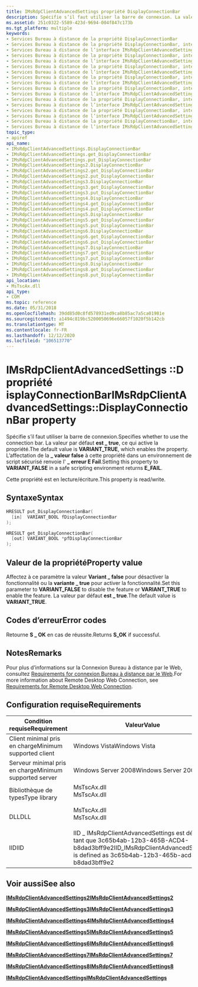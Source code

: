 ```yaml
---
title: IMsRdpClientAdvancedSettings propriété DisplayConnectionBar
description: Spécifie s’il faut utiliser la barre de connexion. La valeur par défaut est \_ true, ce qui active la propriété.
ms.assetid: 251c0322-5589-423d-9694-004f847c173b
ms.tgt_platform: multiple
keywords:
- Services Bureau à distance de la propriété DisplayConnectionBar
- Services Bureau à distance de la propriété DisplayConnectionBar, interface IMsRdpClientAdvancedSettings
- Services Bureau à distance de l’interface IMsRdpClientAdvancedSettings, propriété DisplayConnectionBar
- Services Bureau à distance de la propriété DisplayConnectionBar, interface IMsRdpClientAdvancedSettings2
- Services Bureau à distance de l’interface IMsRdpClientAdvancedSettings2, propriété DisplayConnectionBar
- Services Bureau à distance de la propriété DisplayConnectionBar, interface IMsRdpClientAdvancedSettings3
- Services Bureau à distance de l’interface IMsRdpClientAdvancedSettings3, propriété DisplayConnectionBar
- Services Bureau à distance de la propriété DisplayConnectionBar, interface IMsRdpClientAdvancedSettings4
- Services Bureau à distance de l’interface IMsRdpClientAdvancedSettings4, propriété DisplayConnectionBar
- Services Bureau à distance de la propriété DisplayConnectionBar, interface IMsRdpClientAdvancedSettings5
- Services Bureau à distance de l’interface IMsRdpClientAdvancedSettings5, propriété DisplayConnectionBar
- Services Bureau à distance de la propriété DisplayConnectionBar, interface IMsRdpClientAdvancedSettings6
- Services Bureau à distance de l’interface IMsRdpClientAdvancedSettings6, propriété DisplayConnectionBar
- Services Bureau à distance de la propriété DisplayConnectionBar, interface IMsRdpClientAdvancedSettings7
- Services Bureau à distance de l’interface IMsRdpClientAdvancedSettings7, propriété DisplayConnectionBar
- Services Bureau à distance de la propriété DisplayConnectionBar, interface IMsRdpClientAdvancedSettings8
- Services Bureau à distance de l’interface IMsRdpClientAdvancedSettings8, propriété DisplayConnectionBar
topic_type:
- apiref
api_name:
- IMsRdpClientAdvancedSettings.DisplayConnectionBar
- IMsRdpClientAdvancedSettings.get_DisplayConnectionBar
- IMsRdpClientAdvancedSettings.put_DisplayConnectionBar
- IMsRdpClientAdvancedSettings2.DisplayConnectionBar
- IMsRdpClientAdvancedSettings2.get_DisplayConnectionBar
- IMsRdpClientAdvancedSettings2.put_DisplayConnectionBar
- IMsRdpClientAdvancedSettings3.DisplayConnectionBar
- IMsRdpClientAdvancedSettings3.get_DisplayConnectionBar
- IMsRdpClientAdvancedSettings3.put_DisplayConnectionBar
- IMsRdpClientAdvancedSettings4.DisplayConnectionBar
- IMsRdpClientAdvancedSettings4.get_DisplayConnectionBar
- IMsRdpClientAdvancedSettings4.put_DisplayConnectionBar
- IMsRdpClientAdvancedSettings5.DisplayConnectionBar
- IMsRdpClientAdvancedSettings5.get_DisplayConnectionBar
- IMsRdpClientAdvancedSettings5.put_DisplayConnectionBar
- IMsRdpClientAdvancedSettings6.DisplayConnectionBar
- IMsRdpClientAdvancedSettings6.get_DisplayConnectionBar
- IMsRdpClientAdvancedSettings6.put_DisplayConnectionBar
- IMsRdpClientAdvancedSettings7.DisplayConnectionBar
- IMsRdpClientAdvancedSettings7.get_DisplayConnectionBar
- IMsRdpClientAdvancedSettings7.put_DisplayConnectionBar
- IMsRdpClientAdvancedSettings8.DisplayConnectionBar
- IMsRdpClientAdvancedSettings8.get_DisplayConnectionBar
- IMsRdpClientAdvancedSettings8.put_DisplayConnectionBar
api_location:
- MsTscAx.dll
api_type:
- COM
ms.topic: reference
ms.date: 05/31/2018
ms.openlocfilehash: 39dd85d0c8fd578931ed9ca8b85ac7a5ca01981e
ms.sourcegitcommit: a1494c819bc5200050696e66057f1020f5b142cb
ms.translationtype: MT
ms.contentlocale: fr-FR
ms.lasthandoff: 12/12/2020
ms.locfileid: "106513770"
---
```

# <a name="imsrdpclientadvancedsettingsdisplayconnectionbar-property"></a><span data-ttu-id="6e361-121">IMsRdpClientAdvancedSettings ::D propriété isplayConnectionBar</span><span class="sxs-lookup"><span data-stu-id="6e361-121">IMsRdpClientAdvancedSettings::DisplayConnectionBar property</span></span>

<span data-ttu-id="6e361-122">Spécifie s’il faut utiliser la barre de connexion.</span><span class="sxs-lookup"><span data-stu-id="6e361-122">Specifies whether to use the connection bar.</span></span> <span data-ttu-id="6e361-123">La valeur par défaut **est \_ true**, ce qui active la propriété.</span><span class="sxs-lookup"><span data-stu-id="6e361-123">The default value is **VARIANT\_TRUE**, which enables the property.</span></span> <span data-ttu-id="6e361-124">L’affectation de la **\_ valeur false** à cette propriété dans un environnement de script sécurisé renvoie l' **\_ erreur E Fail**.</span><span class="sxs-lookup"><span data-stu-id="6e361-124">Setting this property to **VARIANT\_FALSE** in a safe scripting environment returns **E\_FAIL**.</span></span>

<span data-ttu-id="6e361-125">Cette propriété est en lecture/écriture.</span><span class="sxs-lookup"><span data-stu-id="6e361-125">This property is read/write.</span></span>

## <a name="syntax"></a><span data-ttu-id="6e361-126">Syntaxe</span><span class="sxs-lookup"><span data-stu-id="6e361-126">Syntax</span></span>


```C++
HRESULT put_DisplayConnectionBar(
  [in]  VARIANT_BOOL fDisplayConnectionBar
);

HRESULT get_DisplayConnectionBar(
  [out] VARIANT_BOOL *pfDisplayConnectionBar
);
```



## <a name="property-value"></a><span data-ttu-id="6e361-127">Valeur de la propriété</span><span class="sxs-lookup"><span data-stu-id="6e361-127">Property value</span></span>

<span data-ttu-id="6e361-128">Affectez à ce paramètre la valeur **Variant \_ false** pour désactiver la fonctionnalité ou la **variante \_ true** pour activer la fonctionnalité.</span><span class="sxs-lookup"><span data-stu-id="6e361-128">Set this parameter to **VARIANT\_FALSE** to disable the feature or **VARIANT\_TRUE** to enable the feature.</span></span> <span data-ttu-id="6e361-129">La valeur par défaut **est \_ true**.</span><span class="sxs-lookup"><span data-stu-id="6e361-129">The default value is **VARIANT\_TRUE**.</span></span>

## <a name="error-codes"></a><span data-ttu-id="6e361-130">Codes d’erreur</span><span class="sxs-lookup"><span data-stu-id="6e361-130">Error codes</span></span>

<span data-ttu-id="6e361-131">Retourne **S \_ OK** en cas de réussite.</span><span class="sxs-lookup"><span data-stu-id="6e361-131">Returns **S\_OK** if successful.</span></span>

## <a name="remarks"></a><span data-ttu-id="6e361-132">Notes</span><span class="sxs-lookup"><span data-stu-id="6e361-132">Remarks</span></span>

<span data-ttu-id="6e361-133">Pour plus d’informations sur la Connexion Bureau à distance par le Web, consultez [Requirements for connexion Bureau à distance par le Web](requirements-for-remote-desktop-web-connection.md).</span><span class="sxs-lookup"><span data-stu-id="6e361-133">For more information about Remote Desktop Web Connection, see [Requirements for Remote Desktop Web Connection](requirements-for-remote-desktop-web-connection.md).</span></span>

## <a name="requirements"></a><span data-ttu-id="6e361-134">Configuration requise</span><span class="sxs-lookup"><span data-stu-id="6e361-134">Requirements</span></span>



| <span data-ttu-id="6e361-135">Condition requise</span><span class="sxs-lookup"><span data-stu-id="6e361-135">Requirement</span></span> | <span data-ttu-id="6e361-136">Valeur</span><span class="sxs-lookup"><span data-stu-id="6e361-136">Value</span></span> |
|-------------------------------------|-------------------------------------------------------------------------------------------------|
| <span data-ttu-id="6e361-137">Client minimal pris en charge</span><span class="sxs-lookup"><span data-stu-id="6e361-137">Minimum supported client</span></span><br/> | <span data-ttu-id="6e361-138">Windows Vista</span><span class="sxs-lookup"><span data-stu-id="6e361-138">Windows Vista</span></span><br/>                                                                        |
| <span data-ttu-id="6e361-139">Serveur minimal pris en charge</span><span class="sxs-lookup"><span data-stu-id="6e361-139">Minimum supported server</span></span><br/> | <span data-ttu-id="6e361-140">Windows Server 2008</span><span class="sxs-lookup"><span data-stu-id="6e361-140">Windows Server 2008</span></span><br/>                                                                  |
| <span data-ttu-id="6e361-141">Bibliothèque de types</span><span class="sxs-lookup"><span data-stu-id="6e361-141">Type library</span></span><br/>             | <dl> <span data-ttu-id="6e361-142"><dt>MsTscAx.dll</dt></span><span class="sxs-lookup"><span data-stu-id="6e361-142"><dt>MsTscAx.dll</dt></span></span> </dl>          |
| <span data-ttu-id="6e361-143">DLL</span><span class="sxs-lookup"><span data-stu-id="6e361-143">DLL</span></span><br/>                      | <dl> <span data-ttu-id="6e361-144"><dt>MsTscAx.dll</dt></span><span class="sxs-lookup"><span data-stu-id="6e361-144"><dt>MsTscAx.dll</dt></span></span> </dl>          |
| <span data-ttu-id="6e361-145">IID</span><span class="sxs-lookup"><span data-stu-id="6e361-145">IID</span></span><br/>                      | <span data-ttu-id="6e361-146">IID \_ IMsRdpClientAdvancedSettings est défini en tant que 3c65b4ab-12b3-465B-ACD4-b8dad3bff9e2</span><span class="sxs-lookup"><span data-stu-id="6e361-146">IID\_IMsRdpClientAdvancedSettings is defined as 3c65b4ab-12b3-465b-acd4-b8dad3bff9e2</span></span><br/> |



## <a name="see-also"></a><span data-ttu-id="6e361-147">Voir aussi</span><span class="sxs-lookup"><span data-stu-id="6e361-147">See also</span></span>

<dl> <dt>

[<span data-ttu-id="6e361-148">**IMsRdpClientAdvancedSettings2**</span><span class="sxs-lookup"><span data-stu-id="6e361-148">**IMsRdpClientAdvancedSettings2**</span></span>](imsrdpclientadvancedsettings2.md)
</dt> <dt>

[<span data-ttu-id="6e361-149">**IMsRdpClientAdvancedSettings3**</span><span class="sxs-lookup"><span data-stu-id="6e361-149">**IMsRdpClientAdvancedSettings3**</span></span>](imstscadvancedsettings-interface.md)
</dt> <dt>

[<span data-ttu-id="6e361-150">**IMsRdpClientAdvancedSettings4**</span><span class="sxs-lookup"><span data-stu-id="6e361-150">**IMsRdpClientAdvancedSettings4**</span></span>](imsrdpclientadvancedsettings4.md)
</dt> <dt>

[<span data-ttu-id="6e361-151">**IMsRdpClientAdvancedSettings5**</span><span class="sxs-lookup"><span data-stu-id="6e361-151">**IMsRdpClientAdvancedSettings5**</span></span>](imsrdpclientadvancedsettings5.md)
</dt> <dt>

[<span data-ttu-id="6e361-152">**IMsRdpClientAdvancedSettings6**</span><span class="sxs-lookup"><span data-stu-id="6e361-152">**IMsRdpClientAdvancedSettings6**</span></span>](imsrdpclientadvancedsettings6.md)
</dt> <dt>

[<span data-ttu-id="6e361-153">**IMsRdpClientAdvancedSettings7**</span><span class="sxs-lookup"><span data-stu-id="6e361-153">**IMsRdpClientAdvancedSettings7**</span></span>](imsrdpclientadvancedsettings7.md)
</dt> <dt>

[<span data-ttu-id="6e361-154">**IMsRdpClientAdvancedSettings8**</span><span class="sxs-lookup"><span data-stu-id="6e361-154">**IMsRdpClientAdvancedSettings8**</span></span>](imsrdpclientadvancedsettings8.md)
</dt> <dt>

[<span data-ttu-id="6e361-155">**IMsRdpClientAdvancedSettings**</span><span class="sxs-lookup"><span data-stu-id="6e361-155">**IMsRdpClientAdvancedSettings**</span></span>](imsrdpclientadvancedsettings-interface.md)
</dt> </dl>

 

 





